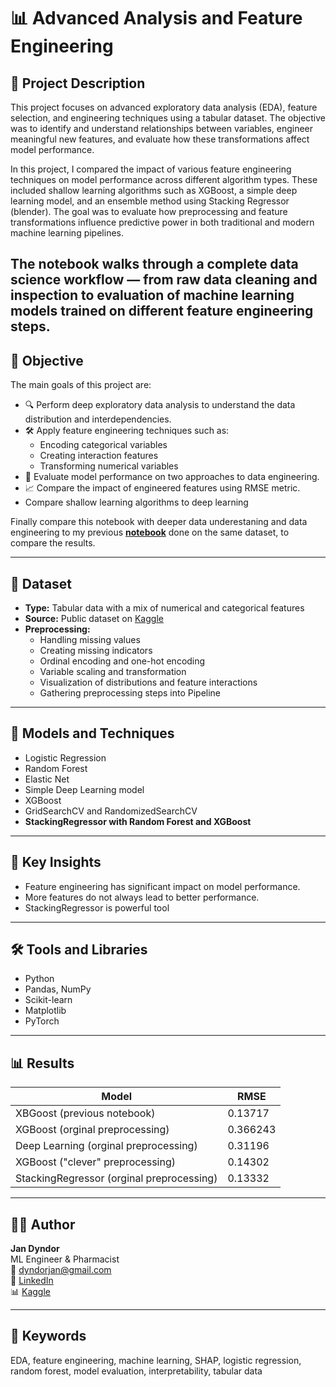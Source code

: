 # 📊 Advanced Analysis and Feature Engineering

## 🧾 Project Description

This project focuses on advanced exploratory data analysis (EDA), feature selection, and engineering techniques using a tabular dataset. The objective was to identify and understand relationships between variables, engineer meaningful new features, and evaluate how these transformations affect model performance. 

In this project, I compared the impact of various feature engineering techniques on model performance across different algorithm types. These included shallow learning algorithms such as XGBoost, a simple deep learning model, and an ensemble method using Stacking Regressor (blender). The goal was to evaluate how preprocessing and feature transformations influence predictive power in both traditional and modern machine learning pipelines.

The notebook walks through a complete data science workflow — from raw data cleaning and inspection to evaluation of machine learning models trained on different feature engineering steps.
---

## 🎯 Objective

The main goals of this project are:

- 🔍 Perform deep exploratory data analysis to understand the data distribution and interdependencies.
- 🛠️ Apply feature engineering techniques such as:
  - Encoding categorical variables
  - Creating interaction features
  - Transforming numerical variables
- 🧪 Evaluate model performance on two approaches to data engineering.
- 📈 Compare the impact of engineered features using RMSE metric.
- Compare shallow learning algorithms to deep learning
  
Finally compare this notebook with deeper data underestaning and data engineering to my previous **[notebook](https://www.kaggle.com/code/jandyndor/house-prices-advanced-regression-techniques#Predicting-the-prices-of-a-House-based-on-the-given-features)** done on the same dataset, to compare the results.

---

## 📁 Dataset

- **Type:** Tabular data with a mix of numerical and categorical features
- **Source:** Public dataset on [Kaggle](https://www.kaggle.com/competitions/house-prices-advanced-regression-techniques)
- **Preprocessing:**
  - Handling missing values
  - Creating missing indicators
  - Ordinal encoding and one-hot encoding
  - Variable scaling and transformation
  - Visualization of distributions and feature interactions
  - Gathering preprocessing steps into Pipeline

---

## 🤖 Models and Techniques

- Logistic Regression
- Random Forest
- Elastic Net
- Simple Deep Learning model
- XGBoost
- GridSearchCV and RandomizedSearchCV
- **StackingRegressor with Random Forest and XGBoost**

---

## 🧠 Key Insights

- Feature engineering has significant impact on  model performance.
- More features do not always lead to better performance.
- StackingRegressor is powerful tool
---

## 🛠️ Tools and Libraries

- Python
- Pandas, NumPy
- Scikit-learn
- Matplotlib
- PyTorch

---

## 📊 Results

| Model                | RMSE | 
|---------------------|-------------------|
| XBGoost (previous notebook)       | 0.13717             | 
| XGBoost (orginal  preprocessing)            | 0.366243        | 
| Deep Learning (orginal preprocessing)      | 0.31196              | 
| XGBoost ("clever"  preprocessing)      |  0.14302              | 
| StackingRegressor  (orginal  preprocessing)      |   0.13332              | 



---

## 🙋‍♂️ Author

**Jan Dyndor**  
ML Engineer & Pharmacist  
📧 dyndorjan@gmail.com  
🔗 [LinkedIn](https://www.linkedin.com/in/jan-dyndor-156101322/)  
📊 [Kaggle](https://www.kaggle.com/jandyndor)

---

## 🧠 Keywords

EDA, feature engineering, machine learning, SHAP, logistic regression, random forest, model evaluation, interpretability, tabular data
